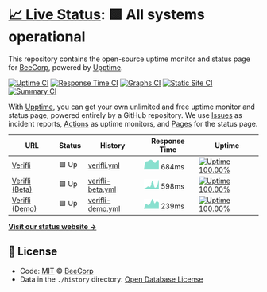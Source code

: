 # [📈 Live Status](https://BeeCorp.github.io/upptime-verifli): <!--live status--> **🟩 All systems operational**

This repository contains the open-source uptime monitor and status page for [BeeCorp](https://BeeCorp.github.io/upptime-verifli), powered by [Upptime](https://github.com/upptime/upptime).

[![Uptime CI](https://github.com/koj-co/upptime/workflows/Uptime%20CI/badge.svg)](https://github.com/koj-co/upptime/actions?query=workflow%3A%22Uptime+CI%22)
[![Response Time CI](https://github.com/koj-co/upptime/workflows/Response%20Time%20CI/badge.svg)](https://github.com/koj-co/upptime/actions?query=workflow%3A%22Response+Time+CI%22)
[![Graphs CI](https://github.com/koj-co/upptime/workflows/Graphs%20CI/badge.svg)](https://github.com/koj-co/upptime/actions?query=workflow%3A%22Graphs+CI%22)
[![Static Site CI](https://github.com/koj-co/upptime/workflows/Static%20Site%20CI/badge.svg)](https://github.com/koj-co/upptime/actions?query=workflow%3A%22Static+Site+CI%22)
[![Summary CI](https://github.com/koj-co/upptime/workflows/Summary%20CI/badge.svg)](https://github.com/koj-co/upptime/actions?query=workflow%3A%22Summary+CI%22)

With [Upptime](https://upptime.js.org), you can get your own unlimited and free uptime monitor and status page, powered entirely by a GitHub repository. We use [Issues](https://github.com/BeeCorp/upptime-verifli/issues) as incident reports, [Actions](https://github.com/BeeCorp/upptime-verifli/actions) as uptime monitors, and [Pages](https://BeeCorp.github.io/upptime-verifli) for the status page.

<!--start: status pages-->
<!-- This summary is generated by Upptime (https://github.com/upptime/upptime) -->
<!-- Do not edit this manually, your changes will be overwritten -->

| URL                                        | Status | History                                                                                                | Response Time                                                                     | Uptime                                                                                                                                                                                                                                   |
| ------------------------------------------ | ------ | ------------------------------------------------------------------------------------------------------ | --------------------------------------------------------------------------------- | ---------------------------------------------------------------------------------------------------------------------------------------------------------------------------------------------------------------------------------------- |
| [Verifli](https://verifli.com)             | 🟩 Up  | [verifli.yml](https://github.com/BeeCorp/upptime-verifli/commits/master/history/verifli.yml)           | <img alt="Response time graph" src="./graphs/verifli.png" height="20"> 684ms      | [![Uptime 100.00%](https://img.shields.io/endpoint?url=https%3A%2F%2Fraw.githubusercontent.com%2FBeeCorp%2Fupptime-verifli%2Fmaster%2Fapi%2Fverifli%2Fuptime.json)](https://BeeCorp.github.io/upptime-verifli/history/verifli)           |
| [Verifli (Beta)](https://beta.verifli.com) | 🟩 Up  | [verifli-beta.yml](https://github.com/BeeCorp/upptime-verifli/commits/master/history/verifli-beta.yml) | <img alt="Response time graph" src="./graphs/verifli-beta.png" height="20"> 598ms | [![Uptime 100.00%](https://img.shields.io/endpoint?url=https%3A%2F%2Fraw.githubusercontent.com%2FBeeCorp%2Fupptime-verifli%2Fmaster%2Fapi%2Fverifli-beta%2Fuptime.json)](https://BeeCorp.github.io/upptime-verifli/history/verifli-beta) |
| [Verifli (Demo)](https://demo.verifli.com) | 🟩 Up  | [verifli-demo.yml](https://github.com/BeeCorp/upptime-verifli/commits/master/history/verifli-demo.yml) | <img alt="Response time graph" src="./graphs/verifli-demo.png" height="20"> 239ms | [![Uptime 100.00%](https://img.shields.io/endpoint?url=https%3A%2F%2Fraw.githubusercontent.com%2FBeeCorp%2Fupptime-verifli%2Fmaster%2Fapi%2Fverifli-demo%2Fuptime.json)](https://BeeCorp.github.io/upptime-verifli/history/verifli-demo) |

<!--end: status pages-->

[**Visit our status website →**](https://BeeCorp.github.io/upptime-verifli)

## 📄 License

- Code: [MIT](./LICENSE) © [BeeCorp](https://BeeCorp.github.io/upptime-verifli)
- Data in the `./history` directory: [Open Database License](https://opendatacommons.org/licenses/odbl/1-0/)
